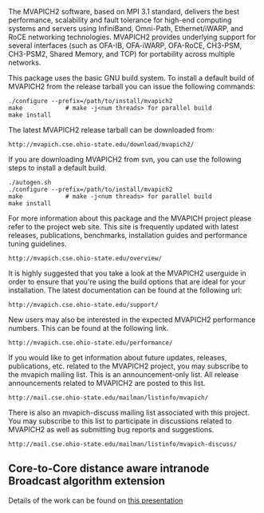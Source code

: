 The MVAPICH2 software, based on MPI 3.1 standard, delivers the best performance,
scalability and fault tolerance for high-end computing systems and servers using
InfiniBand, Omni-Path, Ethernet/iWARP, and RoCE networking technologies.
MVAPICH2 provides underlying support for several interfaces (such as OFA-IB,
OFA-iWARP, OFA-RoCE, CH3-PSM, CH3-PSM2, Shared Memory, and TCP) for portability
across multiple networks.

This package uses the basic GNU build system.  To install a default build of
MVAPICH2 from the release tarball you can issue the following commands:

    ./configure --prefix=/path/to/install/mvapich2
    make            # make -j<num threads> for parallel build
    make install    

The latest MVAPICH2 release tarball can be downloaded from:

    http://mvapich.cse.ohio-state.edu/download/mvapich2/

If you are downloading MVAPICH2 from svn, you can use the following steps to
install a default build.

    ./autogen.sh
    ./configure --prefix=/path/to/install/mvapich2
    make            # make -j<num threads> for parallel build
    make install    

For more information about this package and the MVAPICH project please refer to
the project web site.  This site is frequently updated with latest releases,
publications, benchmarks, installation guides and performance tuning
guidelines.

    http://mvapich.cse.ohio-state.edu/overview/

It is highly suggested that you take a look at the MVAPICH2 userguide in order
to ensure that you're using the build options that are ideal for your
installation.  The latest documentation can be found at the following url:

    http://mvapich.cse.ohio-state.edu/support/

New users may also be interested in the expected MVAPICH2 performance numbers.
This can be found at the following link.

    http://mvapich.cse.ohio-state.edu/performance/

If you would like to get information about future updates, releases,
publications, etc. related to the MVAPICH2 project, you may subscribe to the
mvapich mailing list. This is an announcement-only list. All release
announcements related to MVAPICH2 are posted to this list.

    http://mail.cse.ohio-state.edu/mailman/listinfo/mvapich/

There is also an mvapich-discuss mailing list associated with this project. You
may subscribe to this list to participate in discussions related to MVAPICH2 as
well as submitting bug reports and suggestions.

    http://mail.cse.ohio-state.edu/mailman/listinfo/mvapich-discuss/

##  Core-to-Core distance aware intranode Broadcast algorithm extension
Details of the work can be found on [this presentation](https://docs.google.com/presentation/d/1xmRGvuN0KcXAavS3MpDIkUJO0GWwswIV/edit?usp=sharing&ouid=102426176959162678837&rtpof=true&sd=true)

